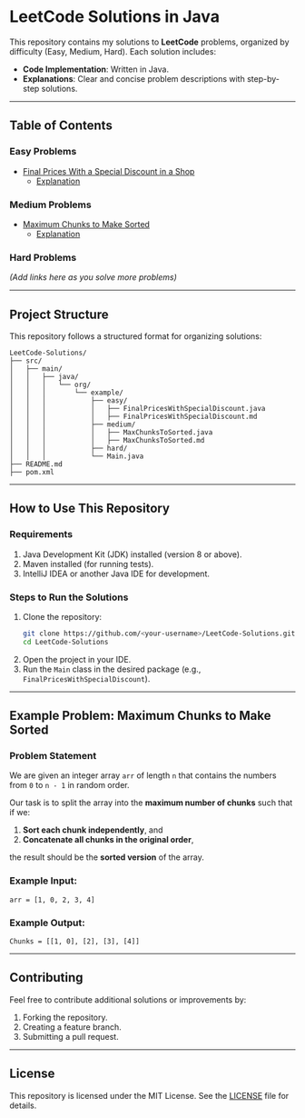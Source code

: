 
# LeetCode Solutions in Java

This repository contains my solutions to **LeetCode** problems, organized by difficulty (Easy, Medium, Hard). Each solution includes:
- **Code Implementation**: Written in Java.
- **Explanations**: Clear and concise problem descriptions with step-by-step solutions.

---

## Table of Contents

### Easy Problems
- [Final Prices With a Special Discount in a Shop](src/main/java/org/example/easy/FinalPricesWithSpecialDiscount.java)
    - [Explanation](src/main/java/org/example/easy/FinalPricesWithSpecialDiscount.md)

### Medium Problems
- [Maximum Chunks to Make Sorted](src/main/java/org/example/Medium/MaxChunksToSorted.java)
    - [Explanation](src/main/java/org/example/Medium/MaxChunksToSorted.md)

### Hard Problems
*(Add links here as you solve more problems)*

---

## Project Structure

This repository follows a structured format for organizing solutions:

```
LeetCode-Solutions/
├── src/
│   ├── main/
│   │   ├── java/
│   │   │   └── org/
│   │   │       └── example/
│   │   │           ├── easy/
│   │   │           │   ├── FinalPricesWithSpecialDiscount.java
│   │   │           │   ├── FinalPricesWithSpecialDiscount.md
│   │   │           ├── medium/
│   │   │           │   ├── MaxChunksToSorted.java
│   │   │           │   ├── MaxChunksToSorted.md
│   │   │           ├── hard/
│   │   │           └── Main.java
├── README.md
├── pom.xml
```

---

## How to Use This Repository

### Requirements
1. Java Development Kit (JDK) installed (version 8 or above).
2. Maven installed (for running tests).
3. IntelliJ IDEA or another Java IDE for development.

### Steps to Run the Solutions
1. Clone the repository:
   ```bash
   git clone https://github.com/<your-username>/LeetCode-Solutions.git
   cd LeetCode-Solutions
   ```
2. Open the project in your IDE.
3. Run the `Main` class in the desired package (e.g., `FinalPricesWithSpecialDiscount`).

---

## Example Problem: Maximum Chunks to Make Sorted

### Problem Statement
We are given an integer array `arr` of length `n` that contains the numbers from `0` to `n - 1` in random order.

Our task is to split the array into the **maximum number of chunks** such that if we:
1. **Sort each chunk independently**, and
2. **Concatenate all chunks in the original order**,

the result should be the **sorted version** of the array.

### Example Input:
```
arr = [1, 0, 2, 3, 4]
```

### Example Output:
```
Chunks = [[1, 0], [2], [3], [4]]
```

---

## Contributing
Feel free to contribute additional solutions or improvements by:
1. Forking the repository.
2. Creating a feature branch.
3. Submitting a pull request.

---

## License
This repository is licensed under the MIT License. See the [LICENSE](LICENSE) file for details.
